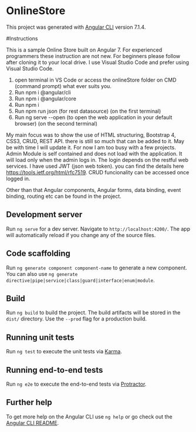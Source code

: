 # OnlineStore

This project was generated with [Angular CLI](https://github.com/angular/angular-cli) version 7.1.4.

#Instructions

This is a sample Online Store built on Angular 7.
For experienced programmers these instruction are not new.
For beginners please follow after cloning it to your local drive.
I use Visual Studio Code and prefer using Visual Studio Code.

1. open terminal in VS Code or access the onlineStore folder on CMD (command prompt) what ever suits you.
2. Run npm i @angular/cli
3. Run npm i @angular/core
4. Run npm i
5. Run npm run json (for rest datasource) (on the first terminal)
6. Run ng serve --open (to open the web application in your default browser) (on the second terminal)

My main focus was to show the use of HTML structuring, Bootstrap 4, CSS3, CRUD, REST API.
there is still so much that can be added to it. May be with time I will update it. For now I am too busy with a few projects.
Admin Module is self contained and does not load with the application. It will load only when the admin logs in. 
The login depends on the restful web services. I have used JWT (json web token). you can find the details here https://tools.ietf.org/html/rfc7519.
CRUD funcionality can be accessed once logged in.

Other than that Angular components, Angular forms, data binding, event binding, routing etc can be found in the project. 





## Development server

Run `ng serve` for a dev server. Navigate to `http://localhost:4200/`. The app will automatically reload if you change any of the source files.

## Code scaffolding

Run `ng generate component component-name` to generate a new component. You can also use `ng generate directive|pipe|service|class|guard|interface|enum|module`.

## Build

Run `ng build` to build the project. The build artifacts will be stored in the `dist/` directory. Use the `--prod` flag for a production build.

## Running unit tests

Run `ng test` to execute the unit tests via [Karma](https://karma-runner.github.io).

## Running end-to-end tests

Run `ng e2e` to execute the end-to-end tests via [Protractor](http://www.protractortest.org/).

## Further help

To get more help on the Angular CLI use `ng help` or go check out the [Angular CLI README](https://github.com/angular/angular-cli/blob/master/README.md).
